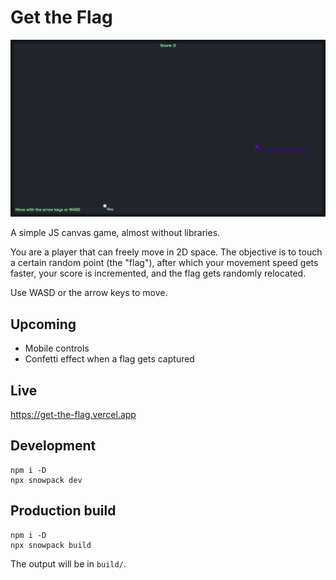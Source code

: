 # Get the Flag  

![Reference Screenshot](screenshot.png)

A simple JS canvas game, almost without libraries.

You are a player that can freely move in 2D space. The objective is to touch a certain random point (the "flag"), after which your movement speed gets faster, your score is incremented, and the flag gets randomly relocated.

Use WASD or the arrow keys to move.  
  
## Upcoming

 - Mobile controls
 - Confetti effect when a flag gets captured
  
## Live

https://get-the-flag.vercel.app

## Development

```
npm i -D
npx snowpack dev
```

## Production build

```
npm i -D
npx snowpack build
```

The output will be in `build/`.